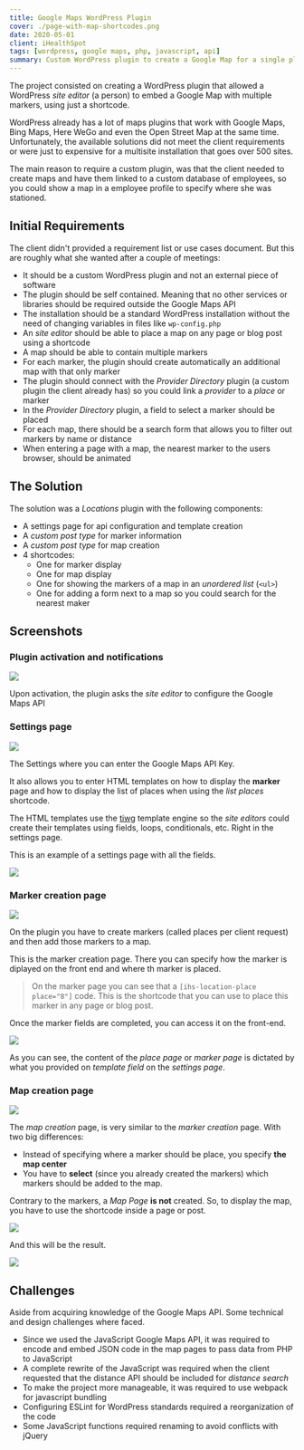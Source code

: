 ```yaml
---
title: Google Maps WordPress Plugin
cover: ./page-with-map-shortcodes.png
date: 2020-05-01
client: iHealthSpot
tags: [wordpress, google maps, php, javascript, api]
summary: Custom WordPress plugin to create a Google Map for a single place or to create maps with multiple markers.
---
```


The project consisted on creating a WordPress plugin that allowed a WordPress _site editor_ (a person) to embed a Google Map with multiple markers, using just a shortcode.

WordPress already has a lot of maps plugins that work with Google Maps, Bing Maps, Here WeGo and even the Open Street Map at the same time. Unfortunately, the available solutions did not meet the client requirements or were just to expensive for a multisite installation that goes over 500 sites.

The main reason to require a custom plugin, was that the client needed to create maps and have them linked to a custom database of employees, so you could show a map in a employee profile to specify where she was stationed.

## Initial Requirements

The client didn't provided a requirement list or use cases document. But this are roughly what she wanted after a couple of meetings:

- It should be a custom WordPress plugin and not an external piece of software
- The plugin should be self contained. Meaning that no other services or libraries should be required outside the Google Maps API
- The installation should be a standard WordPress installation without the need of changing variables in files like `wp-config.php`
- An _site editor_ should be able to place a map on any page or blog post using a shortcode
- A map should be able to contain multiple markers
- For each marker, the plugin should create automatically an additional map with that only marker
- The plugin should connect with the _Provider Directory_ plugin (a custom plugin the client already has) so you could link a _provider_ to a _place_ or marker
- In the _Provider Directory_ plugin, a field to select a marker should be placed
- For each map, there should be a search form that allows you to filter out markers by name or distance
- When entering a page with a map, the nearest marker to the users browser, should be animated

## The Solution

The solution was a _Locations_ plugin with the following components:

- A settings page for api configuration and template creation
- A _custom post type_ for marker information
- A _custom post type_ for map creation
- 4 shortcodes:
  - One for marker display
  - One for map display
  - One for showing the markers of a map in an _unordered list_ (`<ul>`)
  - One for adding a form next to a map so you could search for the nearest maker

## Screenshots

### Plugin activation and notifications

![](./plugin-activation.png)

Upon activation, the plugin asks the _site editor_ to configure the Google Maps API

### Settings page

![](./settings-page-before-configuration.png)

The Settings where you can enter the Google Maps API Key.

It also allows you to enter HTML templates on how to display the **marker** page and how to display the list of places when using the _list places_ shortcode.

The HTML templates use the [tiwg](https://twig.symfony.com/) template engine so the _site editors_ could create their templates using fields, loops, conditionals, etc. Right in the settings page.

This is an example of a settings page with all the fields.

![](./settings-after-configuration.png)

### Marker creation page

![](./configuring-single-place.png)

On the plugin you have to create markers (called places per client request) and then add those markers to a map.

This is the marker creation page. There you can specify how the marker is diplayed on the front end and where th marker is placed.

> On the marker page you can see that a `[ihs-location-place place="8"]` code. This is the shortcode that you can use to place this marker in any page or blog post.

Once the marker fields are completed, you can access it on the front-end.

![](./single-place-front.png)

As you can see, the content of the _place page_ or _marker page_ is dictated by what you provided on _template field_ on the _settings page_.

### Map creation page

![](./map-with-2-places-creation.png)

The _map creation_ page, is very similar to the _marker creation_ page. With two big differences:

- Instead of specifying where a marker should be place, you specify **the map center**
- You have to **select** (since you already created the markers) which markers should be added to the map.

Contrary to the markers, a _Map Page_ **is not** created. So, to display the map, you have to use the shortcode inside a page or post.

![](./page-with-map-shortcodes-dashboard.png)

And this will be the result.

![](./page-with-map-shortcodes.png)

## Challenges

Aside from acquiring knowledge of the Google Maps API. Some technical and design challenges where faced.

- Since we used the JavaScript Google Maps API, it was required to encode and embed JSON code in the map pages to pass data from PHP to JavaScript
- A complete rewrite of the JavaScript was required when the client requested that the distance API should be included for _distance search_
- To make the project more manageable, it was required to use webpack for javascript bundling
- Configuring ESLint for WordPress standards required a reorganization of the code
- Some JavaScript functions required renaming to avoid conflicts with jQuery
